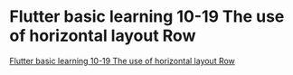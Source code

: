 # Flutter basic learning 10-19 The use of horizontal layout Row
[Flutter basic learning 10-19 The use of horizontal layout Row](https://aiwithcloud.com/2022/09/19/flutter_basic_learning_10_19_the_use_of_horizontal_layout_row/)